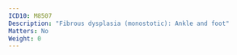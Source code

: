 ```yaml
---
ICD10: M8507
Description: "Fibrous dysplasia (monostotic): Ankle and foot"
Matters: No
Weight: 0
---
```


